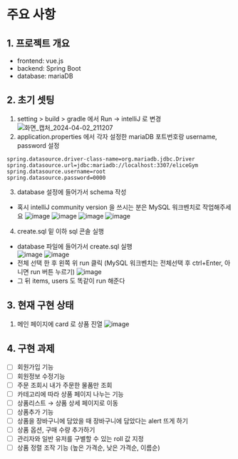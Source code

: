 # 주요 사항

## 1. 프로젝트 개요
- frontend: vue.js
- backend: Spring Boot
- database: mariaDB

## 2. 초기 셋팅
1. setting > build > gradle 에서 Run -> intelliJ 로 변경
![화면_캡처_2024-04-02_211207](/uploads/4f35b4ce46e63212c4a7c50c23ecd394/화면_캡처_2024-04-02_211207.png)
2. application.properties 에서 각자 설정한 mariaDB 포트번호랑 username, password 설정
```
spring.datasource.driver-class-name=org.mariadb.jdbc.Driver
spring.datasource.url=jdbc:mariadb://localhost:3307/eliceGym
spring.datasource.username=root
spring.datasource.password=0000
```
3. database 설정에 들어가서 schema 작성
- 혹시 intelliJ community version 을 쓰시는 분은 MySQL 워크벤치로 작업해주세요
![image](/uploads/02127f5ccb639b8cdc8b1abb0f0aa1db/image.png)
![image](/uploads/9713df55e77ab6f5fa1f75aff6208aa2/image.png)
![image](/uploads/d5159f17558f14508acf9ba67dab7701/image.png)
![image](/uploads/5615c073a523908328e4a7ea6d9b4c0c/image.png)



4. create.sql 밑 이하 sql 콘솔 실행

- database 파일에 들어가서 create.sql 실행                                            
![image](/uploads/a84e22141ec57d34025112cff0d181ab/image.png)
![image](/uploads/7c4d0883319df26d7ca74283b073e155/image.png)
- 전체 선택 한 후 왼쪽 위 run 클릭 (MySQL 워크벤치는 전체선택 후 ctrl+Enter, 아니면 run 버튼 누르기)
![image](/uploads/d0c076b4afd566a8179bc246ae523740/image.png)
- 그 뒤 items, users 도 똑같이 run 해준다


## 3. 현재 구현 상태
1. 메인 페이지에 card 로 상품 진열
    ![image](/uploads/54c6fc4e2bf9d29b9a210e1dfa542cfb/image.png)
<!-- 2. Header, Footer 구현 (로그인 상태에 따라 구성 요소 바뀜)
3. jwt 를 이용한 로그인, 로그아웃 구현
4. 장바구니에 담긴 상품 리스트 구현
5. 구매하기 누르면 장바구니안에 담긴 상품들을 구매
6. 주문 조회를 누르면 주문한 상품 볼 수 있음 -->

## 4. 구현 과제

- [ ]  회원가입 기능
- [ ]  회원정보 수정기능
- [ ]  주문 조회시 내가 주문한 물품만 조회
- [ ]  카테고리에 따라 상품 페이지 나누는 기능
- [ ]  상품리스트 → 상품 상세 페이지로 이동
- [ ]  상품추가 기능
- [ ]  상품을 장바구니에 담았을 때 장바구니에 담았다는 alert 뜨게 하기
- [ ]  상품 옵션, 구매 수량 추가하기
- [ ]  관리자와 일반 유저를 구별할 수 있는 roll 값 지정
- [ ]  상품 정렬 조작 기능 (높은 가격순, 낮은 가격순, 이름순)
